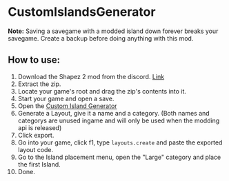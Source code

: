 # CustomIslandsGenerator
**Note:** Saving a savegame with a modded island down forever breaks your savegame. Create a backup before doing anything with this mod.
## How to use:
  1. Download the Shapez 2 mod from the discord. [Link](https://example.com/)
  2. Extract the zip.
  3. Locate your game's root and drag the zip's contents into it.
  4. Start your game and open a save.
  5. Open the [Custom Island Generator](https://waffledevsalt.github.io/CustomIslandsGenerator/)
  6. Generate a Layout, give it a name and a category. (Both names and categorys are unused ingame and will only be used when the modding api is released)
  7. Click export.
  8. Go into your game, click f1, type `layouts.create` and paste the exported layout code.
  9. Go to the Island placement menu, open the "Large" category and place the first Island.
  10. Done.
